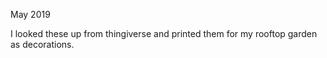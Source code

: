 May 2019

I looked these up from thingiverse and printed them for my rooftop garden as decorations.
